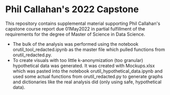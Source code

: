 # Phil Callahan's 2022 Capstone
This repository contains supplemental material supporting Phil Callahan's capstone course report due 01May2022 in partial fulfillment of the
requirements for the degree of Master of Science in Data Science.

* The bulk of the analysis was performed using the notebook orutil_tool_redacted.ipynb as the master file which pulled functions from orutil_redacted.py.
* To create visuals with too little k-anonymization (too granular) hypothetical data was generated. It was created with Mockups.xlsx which was pasted into the notebook orutil_hypothetical_data.ipynb and used some actual functions from orutil_redacted.py to generate graphs and dictionaries like the real analysis did (only using safe, hypothetical data).
